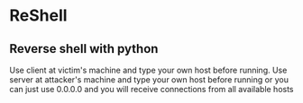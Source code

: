 # ReShell
## Reverse shell with python
Use client at victim's machine and type your own host before running.
Use server at attacker's machine and type your own host before running or you can just use 0.0.0.0 and you will receive connections from all available hosts